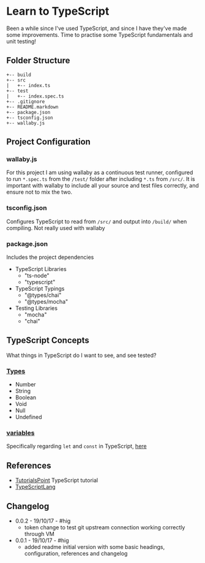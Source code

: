 # Learn to TypeScript

Been a while since I've used TypeScript, and since I have they've made some improvements. Time to practise some TypeScript fundamentals and unit testing!

## Folder Structure

```ascii
+-- build
+-- src
|   +-- index.ts
+-- test
|   +-- index.spec.ts
+-- .gitignore
+-- README.markdown
+-- package.json
+-- tsconfig.json
+-- wallaby.js
```

## Project Configuration

### wallaby.js

For this project I am using wallaby as a continuous test runner, configured to run `*.spec.ts` from the `/test/` folder after including `*.ts` from `/src/`. It is important with wallaby to include all your source and test files correctly, and ensure not to mix the two.

### tsconfig.json

Configures TypeScript to read from `/src/` and output into `/build/` when compiling. Not really used with wallaby

### package.json

Includes the project dependencies

* TypeScript Libraries
  * "ts-node"
  * "typescript"
* TypeScript Typings
  * "@types/chai"
  * "@types/mocha"
* Testing Libraries
  * "mocha"
  * "chai"

## TypeScript Concepts

What things in TypeScript do I want to see, and see tested?

### [Types](https://www.tutorialspoint.com/typeScript/typeScript_types.htm)

* Number
* String
* Boolean
* Void
* Null
* Undefined

### [variables](https://www.tutorialspoint.com/typeScript/typeScript_variables.htm)

Specifically regarding `let` and `const` in TypeScript, [here](https://www.typescriptlang.org/docs/handbook/variable-declarations.html)

## References

* [TutorialsPoint](https://www.tutorialspoint.com/typescript/index.htm) TypeScript tutorial
* [TypeScriptLang](https://www.typescriptlang.org/index.html)

## Changelog

* 0.0.2 - 19/10/17 - #hig
  * token change to test git upstream connection working correctly through VM
* 0.0.1 - 19/10/17 - #hig
  * added readme initial version with some basic headings, configuration, references and changelog